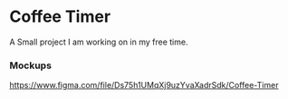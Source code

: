 # Coffee Timer
A Small project I am working on in my free time.

### Mockups
https://www.figma.com/file/Ds75h1UMqXj9uzYvaXadrSdk/Coffee-Timer